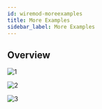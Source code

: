 ```yaml
---
id: wiremod-moreexamples
title: More Examples
sidebar_label: More Examples
---
```

## Overview

![1](/gmod_img/examples/gmod_9olwTLNfnK.jpg)

![2](/gmod_img/examples/gmod_IoTyqjPPUQ.jpg)

![3](/gmod_img/examples/gmod_uIKIfCF13e.jpg)

